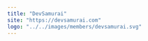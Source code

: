 ```yaml
---
title: "DevSamurai"
site: "https://devsamurai.com"
logo: "../../images/members/devsamurai.svg"
---
```

